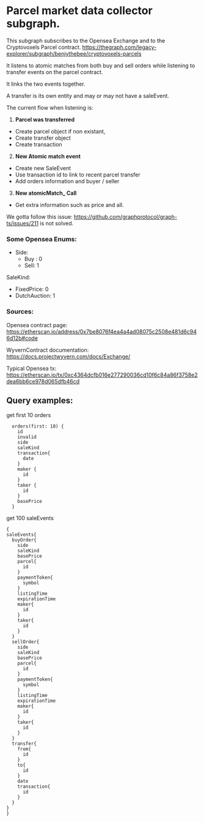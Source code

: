# Parcel market data collector subgraph.

This subgraph subscribes to the Opensea Exchange and to the Cryptovoxels Parcel contract.
https://thegraph.com/legacy-explorer/subgraph/benjythebee/cryptovoxels-parcels

It listens to atomic matches from both buy and sell orders while listening to transfer events on the parcel contract.

It links the two events together.

A transfer is its own entity and may or may not have a saleEvent.

The current flow when listening is:

1. **Parcel was transferred**
- Create parcel object if non existant,
- Create transfer object
- Create transaction
2. **New Atomic match event**
- Create new SaleEvent
- Use transaction id to link to recent parcel transfer
- Add orders information and buyer / seller
3. **New atomicMatch_ Call**
- Get extra information such as price and all.


We gotta follow this issue: https://github.com/graphprotocol/graph-ts/issues/211 is not solved.

### Some Opensea Enums:
- Side: 
  - Buy : 0
  - Sell: 1

SaleKind:
  - FixedPrice:   0
  - DutchAuction: 1


### Sources:
Opensea contract page:
https://etherscan.io/address/0x7be8076f4ea4a4ad08075c2508e481d6c946d12b#code

WyvernContract documentation:
https://docs.projectwyvern.com/docs/Exchange/

Typical Opensea tx:
https://etherscan.io/tx/0xc4364dcfb016e277290036cd10f6c84a86f3758e2dea6bb6ce978d065dfb46cd


## Query examples:

get first 10 orders
```
  orders(first: 10) {
    id
    invalid
    side
    saleKind
    transaction{
      date
    }
    maker {
      id
    }
    taker {
      id
    }
    basePrice
  }
  ```

get 100 saleEvents
```
{
saleEvents{
  buyOrder{
    side
    saleKind
    basePrice
    parcel{
      id
    }
    paymentToken{
      symbol
    }
    listingTime
    expirationTime
    maker{
      id
    }
    taker{
      id
    }
  }
  sellOrder{
    side
    saleKind
    basePrice
    parcel{
      id
    }
    paymentToken{
      symbol
    }
    listingTime
    expirationTime
    maker{
      id
    }
    taker{
      id
    }
  }
  transfer{
    from{
      id
    }
    to{
      id
    }
    date
    transaction{
      id
    }
  }
}
}

  ```